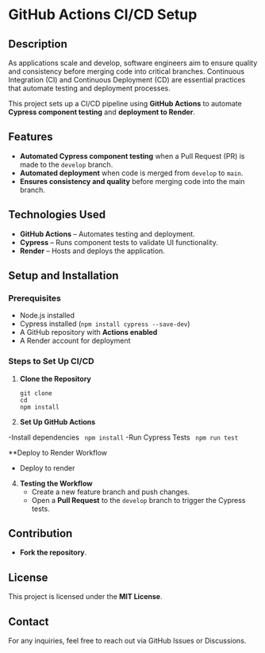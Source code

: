 # GitHub Actions CI/CD Setup

## Description
As applications scale and develop, software engineers aim to ensure quality and consistency before merging code into critical branches. Continuous Integration (CI) and Continuous Deployment (CD) are essential practices that automate testing and deployment processes. 

This project sets up a CI/CD pipeline using **GitHub Actions** to automate **Cypress component testing** and **deployment to Render**.

## Features
- **Automated Cypress component testing** when a Pull Request (PR) is made to the `develop` branch.
- **Automated deployment** when code is merged from `develop` to `main`.
- **Ensures consistency and quality** before merging code into the main branch.

## Technologies Used
- **GitHub Actions** – Automates testing and deployment.
- **Cypress** – Runs component tests to validate UI functionality.
- **Render** – Hosts and deploys the application.

## Setup and Installation
### Prerequisites
- Node.js installed
- Cypress installed (`npm install cypress --save-dev`)
- A GitHub repository with **Actions enabled**
- A Render account for deployment

### Steps to Set Up CI/CD
1. **Clone the Repository**
   ```
   git clone 
   cd 
   npm install
   ```

2. **Set Up GitHub Actions**

  -Install dependencies
          ``` npm install```
  -Run Cypress Tests
           ``` npm run test```

   **Deploy to Render Workflow 
   
   - Deploy to render


4. **Testing the Workflow**
   - Create a new feature branch and push changes.
   - Open a **Pull Request** to the `develop` branch to trigger the Cypress tests.


## Contribution
- **Fork the repository**.


## License
This project is licensed under the **MIT License**.

## Contact
For any inquiries, feel free to reach out via GitHub Issues or Discussions.


